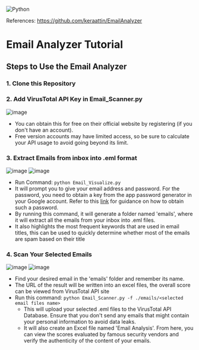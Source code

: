 ![Python](https://img.shields.io/badge/python-3.10-blue.svg)

References: https://github.com/keraattin/EmailAnalyzer

# Email Analyzer Tutorial

## Steps to Use the Email Analyzer

### 1. Clone this Repository

### 2. Add VirusTotal API Key in Email_Scanner.py

![image](https://github.com/user-attachments/assets/6d5b5aae-55ab-4ca1-b048-cb1d2217e574)

- You can obtain this for free on their official website by registering (if you don't have an account).
- Free version accounts may have limited access, so be sure to calculate your API usage to avoid going beyond its limit.

### 3. Extract Emails from inbox into .eml format

![image](https://github.com/user-attachments/assets/002b5ca1-cb05-4e2a-a76c-98f7515d3fc8)
![image](https://github.com/user-attachments/assets/1cd60c80-380c-4bff-9335-dda6cec29fdf)

- Run Command: `python Email_Visualize.py`
- It will prompt you to give your email address and password. For the password, you need to obtain a key from the app password generator in your Google account. Refer to this [link](https://support.google.com/accounts/answer/185833?hl=en) for guidance on how to obtain such a password.
- By running this command, it will generate a folder named 'emails', where it will extract all the emails from your inbox into .eml files.
- It also highlights the most frequent keywords that are used in email titles, this can be used to quickly determine whether most of the emails are spam based on their title

### 4. Scan Your Selected Emails

![image](https://github.com/user-attachments/assets/8de29161-463e-425b-bbd8-62705f28fc43)
![image](https://github.com/user-attachments/assets/5b3fa6d1-745f-4734-9f9f-bff612a33f8d)

- Find your desired email in the 'emails' folder and remember its name.
- The URL of the result will be written into an excel files, the overall score can be viewed from VirusTotal API site 
- Run this command: `python Email_Scanner.py -f ./emails/<selected email files name>`
  - This will upload your selected .eml files to the VirusTotal API Database. Ensure that you don't send any emails that might contain your personal information to avoid data leaks.
  - It will also create an Excel file named 'Email Analysis'. From here, you can view the scores evaluated by famous security vendors and verify the authenticity of the content of your emails.


